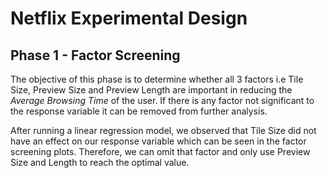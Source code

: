 # Netflix Experimental Design

## Phase 1 - Factor Screening
The objective of this phase is to determine whether all 3 factors i.e Tile Size, Preview Size and Preview Length are important in reducing the *Average Browsing Time* of the user. If there is any factor not significant to the response variable it can be removed from further analysis. 

After running a linear regression model, we observed that Tile Size did not have an effect on our response variable which can be seen in the factor screening plots. Therefore, we can omit that factor and only use Preview Size and Length to reach the optimal value.





